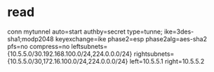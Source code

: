   # read
  conn mytunnel
          auto=start
          authby=secret
          type=tunne;
          ike=3des-sha1;modp2048
          keyexchange=ike
          phase2=esp
          phase2alg=aes-sha2
          pfs=no
          compress=no
          leftsubnets={10.5.5.0/30.192.168.100.0/24,224.0.0.0/24}
          rightsubnets={10.5.5.0/30,172.16.100.0/24,224.0.0.0/24}
          left=10.5.5.1
          right=10.5.5.2
